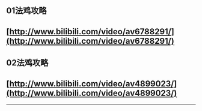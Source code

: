 ## 01法鸡攻略
[http://www.bilibili.com/video/av6788291/](http://www.bilibili.com/video/av6788291/)
--
## 02法鸡攻略
## [http://www.bilibili.com/video/av4899023/](http://www.bilibili.com/video/av4899023/)
---
